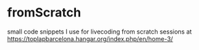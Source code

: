 # fromScratch
small code snippets I use for livecoding from scratch sessions at https://toplapbarcelona.hangar.org/index.php/en/home-3/

